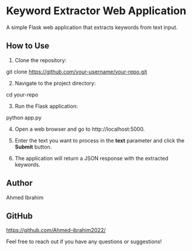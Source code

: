# Keyword Extractor Web Application

A simple Flask web application that extracts keywords from text input.

## How to Use

1. Clone the repository:

git clone https://github.com/your-username/your-repo.git

2. Navigate to the project directory:

cd your-repo

3. Run the Flask application:

python app.py

4. Open a web browser and go to http://localhost:5000.

5. Enter the text you want to process in the **text** parameter and click the **Submit** button.

6. The application will return a JSON response with the extracted keywords.

## Author

Ahmed Ibrahim

## GitHub

https://github.com/Ahmed-ibrahim2022/

Feel free to reach out if you have any questions or suggestions!
